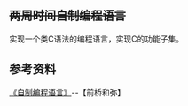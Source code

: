 ## ~~两周时间自制编程语言~~

实现一个类C语法的编程语言，实现C的功能子集。

## 参考资料
[《自制编程语言》](https://www.ituring.com.cn/book/1159)--【前桥和弥】

